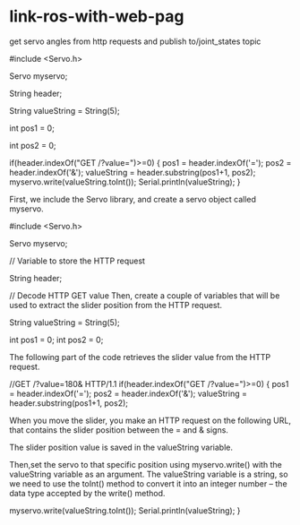 # link-ros-with-web-pag
get servo angles from http requests and publish to/joint_states topic

#include <Servo.h>

Servo myservo; 

String header;

String valueString = String(5);

int pos1 = 0;

int pos2 = 0;

 if(header.indexOf("GET /?value=")>=0) {
              pos1 = header.indexOf('=');
              pos2 = header.indexOf('&');
              valueString = header.substring(pos1+1, pos2);
               myservo.write(valueString.toInt());
              Serial.println(valueString); 
            }      
            
First, we include the Servo library, and create a servo object called myservo.

#include <Servo.h>

Servo myservo; 

// Variable to store the HTTP request

String header;

// Decode HTTP GET value
Then, create a couple of variables that will be used to extract the slider position from the HTTP request.

String valueString = String(5);

int pos1 = 0;
int pos2 = 0;

The following part of the code retrieves the slider value from the HTTP request.

//GET /?value=180& HTTP/1.1
            if(header.indexOf("GET /?value=")>=0) {
              pos1 = header.indexOf('=');
              pos2 = header.indexOf('&');
              valueString = header.substring(pos1+1, pos2);
	      
  When you move the slider, you make an HTTP request on the following URL, that contains the slider position between the = and & signs.
  
  The slider position value is saved in the valueString variable.
  
Then,set the servo to that specific position using myservo.write() with the valueString variable as an argument. The valueString variable is a string, so we need to use the toInt() method to convert it into an integer number – the data type accepted by the write() method.

 myservo.write(valueString.toInt());
              Serial.println(valueString); 
            }      

